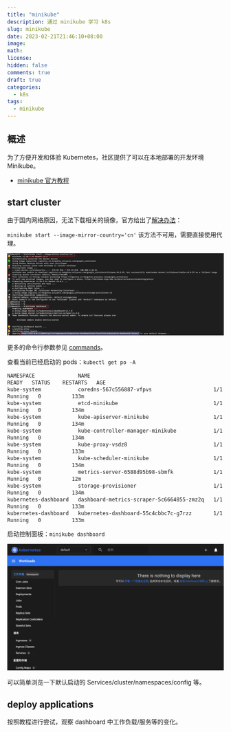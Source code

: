 ```yaml
---
title: "minikube"
description: 通过 minikube 学习 k8s
slug: minikube
date: 2023-02-21T21:46:10+08:00
image:
math:
license:
hidden: false
comments: true
draft: true
categories:
  - k8s
tags:
  - minikube
---
```


## 概述

为了方便开发和体验 Kubernetes，社区提供了可以在本地部署的开发环境 Minikube。

- [minikube 官方教程](https://minikube.sigs.k8s.io/docs/start/)

## start cluster

由于国内网络原因，无法下载相关的镜像，官方给出了[解决办法](https://minikube.sigs.k8s.io/docs/faq/#i-am-in-china-and-i-encounter-errors-when-trying-to-start-minikube-what-should-i-do)：

`minikube start --image-mirror-country='cn'` 该方法不可用，需要直接使用代理。

![minikube start](images/minikube-start.png)

更多的命令行参数参见 [commands](https://minikube.sigs.k8s.io/docs/commands/)。

查看当前已经启动的 pods：`kubectl get po -A`

```shell
NAMESPACE              NAME                                        READY   STATUS    RESTARTS   AGE
kube-system            coredns-567c556887-vfpvs                    1/1     Running   0          133m
kube-system            etcd-minikube                               1/1     Running   0          134m
kube-system            kube-apiserver-minikube                     1/1     Running   0          134m
kube-system            kube-controller-manager-minikube            1/1     Running   0          134m
kube-system            kube-proxy-vsdz8                            1/1     Running   0          133m
kube-system            kube-scheduler-minikube                     1/1     Running   0          134m
kube-system            metrics-server-6588d95b98-sbmfk             1/1     Running   0          12m
kube-system            storage-provisioner                         1/1     Running   0          134m
kubernetes-dashboard   dashboard-metrics-scraper-5c6664855-zmz2q   1/1     Running   0          133m
kubernetes-dashboard   kubernetes-dashboard-55c4cbbc7c-g7rzz       1/1     Running   0          133m

```

启动控制面板：`minikube dashboard`

![minikube dashboard](images/minikube-dashboard.png)

可以简单浏览一下默认启动的 Services/cluster/namespaces/config 等。

## deploy applications

按照教程进行尝试，观察 dashboard 中工作负载/服务等的变化。

